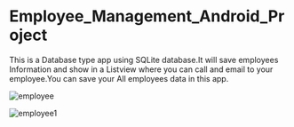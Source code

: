 # Employee_Management_Android_Project
This is a Database type app using SQLite database.It will save employees Information and show in a Listview where you can call and email to your employee.You can save your All employees data in this app.

![employee](https://user-images.githubusercontent.com/59135620/107068146-6ea1ef00-680a-11eb-8395-54783fb43b9a.png)


![employee1](https://user-images.githubusercontent.com/59135620/107068183-7e213800-680a-11eb-8580-f672651f55b3.png)
